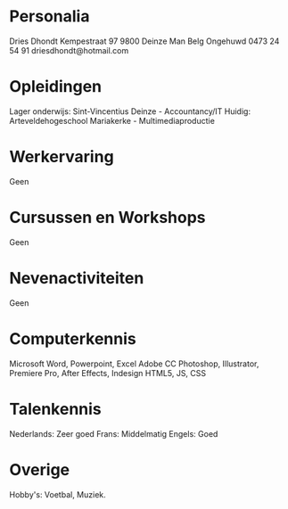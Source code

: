 
<h1>Personalia</h1>
Dries Dhondt
Kempestraat 97 9800 Deinze
Man
Belg
Ongehuwd
0473 24 54 91
driesdhondt@hotmail.com

<h1>Opleidingen</h1>
    Lager onderwijs: Sint-Vincentius Deinze - Accountancy/IT 
    Huidig: Arteveldehogeschool Mariakerke - Multimediaproductie

<h1>Werkervaring</h1>
    Geen

<h1>Cursussen en Workshops</h1>
    Geen
    
<h1>Nevenactiviteiten</h1>
    Geen
    
<h1>Computerkennis</h1>
    Microsoft Word, Powerpoint, Excel
    Adobe CC Photoshop, Illustrator, Premiere Pro, After Effects, Indesign
    HTML5, JS, CSS
    
<h1>Talenkennis</h1>
    Nederlands: Zeer goed
    Frans: Middelmatig
    Engels: Goed
    
<h1>Overige</h1>
    Hobby's: Voetbal, Muziek.
    